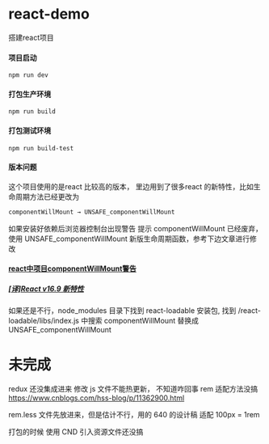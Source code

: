 # react-demo
搭建react项目


#### 项目启动
```
npm run dev
```

#### 打包生产环境
```
npm run build
```

#### 打包测试环境
```
npm run build-test
```

#### 版本问题
这个项目使用的是react 比较高的版本，
里边用到了很多react 的新特性，比如生命周期方法已经更改为
```javascript
componentWillMount → UNSAFE_componentWillMount
```
如果安装好依赖后浏览器控制台出现警告 提示 componentWillMount 已经废弃，使用 UNSAFE_componentWillMount 新版生命周期函数，参考下边文章进行修改
#### [react中项目componentWillMount警告](https://blog.csdn.net/HarryHY/article/details/104153011?depth_1-utm_source=distribute.pc_relevant.none-task-blog-BlogCommendFromBaidu-6&utm_source=distribute.pc_relevant.none-task-blog-BlogCommendFromBaidu-6)
##### [\[译\]React v16.9 新特性](https://blog.csdn.net/lunahaijiao/article/details/99619460?depth_1-utm_source=distribute.pc_relevant.none-task-blog-BlogCommendFromBaidu-1&utm_source=distribute.pc_relevant.none-task-blog-BlogCommendFromBaidu-1)

如果还是不行，node_modules 目录下找到 react-loadable 安装包, 找到 /react-loadable/libs/index.js 中搜索 componentWillMount 替换成 UNSAFE_componentWillMount



# 未完成
redux 还没集成进来
修改 js 文件不能热更新， 不知道咋回事
rem 适配方法没搞
https://www.cnblogs.com/hss-blog/p/11362900.html

rem.less 文件先放进来，但是估计不行，用的 640 的设计稿 适配 100px = 1rem

打包的时候 使用 CND 引入资源文件还没搞



